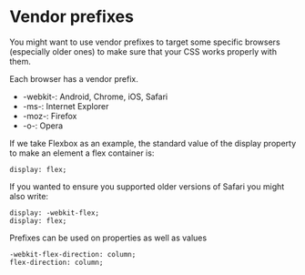 # Vendor prefixes

You might want to use vendor prefixes to target some specific browsers (especially older ones) to make sure that your CSS works properly with them.

Each browser has a vendor prefix.

* -webkit-: Android, Chrome, iOS, Safari
* -ms-: Internet Explorer
* -moz-: Firefox
* -o-: Opera

If we take Flexbox as an example, the standard value of the display property to make an element a flex container is:

	display: flex;

If you wanted to ensure you supported older versions of Safari you might also write:

	display: -webkit-flex;
	display: flex;

Prefixes can be used on properties as well as values

	-webkit-flex-direction: column;
	flex-direction: column;